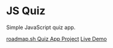 # JS Quiz

Simple JavaScript quiz app.

[roadmap.sh Quiz App Project](https://roadmap.sh/projects/quiz-app)
[Live Demo](https://js-quiz-obho.netlify.app)
